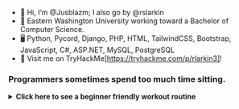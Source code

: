 - 👋 Hi, I’m @Jusblazm; I also go by @rslarkin
- 🌱 Eastern Washington University working toward a Bachelor of Computer Science.
- 🖥️ Python, Pycord, Django, PHP, HTML, TailwindCSS, Bootstrap, JavaScript, C#, ASP.NET, MySQL, PostgreSQL
- 🤖 Visit me on TryHackMe[https://tryhackme.com/p/rlarkin3]!

<!---
Jusblazm/Jusblazm is a ✨ special ✨ repository because its `README.md` (this file) appears on your GitHub profile.
You can click the Preview link to take a look at your changes.
--->

### Programmers sometimes spend too much time sitting.

<details>
<summary><b>Click here to see a beginner friendly workout routine</b></summary>
<br>

# Weekly Exercise Routine

## Day 1: Cardio and Core
- **Warm-up (10-15 minutes):** Brisk walking or light jogging.
- **Cardio (30-45 minutes):** Choose one or a combination of activities like brisk walking, cycling, swimming, or using a cardio machine (treadmill, elliptical).
- **Core Exercises (15-20 minutes):** Planks, crunches, leg raises, and bicycle crunches. Perform each exercise for 2-3 sets of 12-15 repetitions.
- **Cool Down (5-10 minutes):** Stretching exercises focusing on the core muscles.

<details>
<summary><b>Click here to see some cooldown exercises</b></summary>

> ### Standing Forward Fold:
>> Stand with feet hip-width apart.<br>
>> Slowly bend forward at the hips, letting your upper body hang loosely.<br>
>> Hold onto elbows or reach for your toes if comfortable.<br>
>> Hold for 20-30 seconds, focusing on breathing deeply.

> ### Child's Pose:
>> Kneel on the floor with toes together and knees apart.<br>
>> Lower your hips towards your heels and extend your arms forward, resting your forehead on the floor or a yoga block.<br>
>> Hold for 20-30 seconds, breathing deeply into your lower back and hips.

> ### Seated Spinal Twist:
>> Sit on the floor with legs extended in front of you.<br>
>> Bend your right knee and cross it over your left leg, placing your foot flat on the floor.<br>
>> Twist your torso to the right, placing your left elbow on the outside of your right knee.<br>
>> Hold for 20-30 seconds, then switch sides.

> ### Cat-Cow Stretch:
>> Start on your hands and knees in a tabletop position.<br>
>> Inhale as you arch your back, dropping your belly towards the floor and lifting your head and tailbone (Cow Pose).<br>
>> Exhale as you round your spine, tucking your chin towards your chest and pressing into the floor with your hands (Cat Pose).<br>
>> Repeat this flowing movement for 30-60 seconds, coordinating with your breath.

</details>

## Day 2: Strength Training

- **Warm-up (10-15 minutes):** Jumping jacks, high knees, or a brisk walk.
- **Full Body Strength Training (30-45 minutes):** Use bodyweight exercises such as squats, lunges, push-ups, and rows. Aim for 2-3 sets of 12-15 repetitions for each exercise.
- **Core Exercises (10-15 minutes):** Repeat core exercises from Day 1 or include additional exercises like side planks and stability ball exercises.
- **Cool Down (5-10 minutes):** Gentle stretching focusing on all major muscle groups.

<details>
<summary><b>Click here to see some cooldown exercises</b></summary>

> ### Hip Flexor Stretch:
>> Kneel on your right knee, with your left foot in front and knee bent at 90 degrees.<br>
>> Shift your weight forward slightly, feeling a stretch in the front of your right hip.<br>
>> Hold for 20-30 seconds, then switch sides.

> ### Chest Opener Stretch:
>> Stand tall with feet hip-width apart.<br>
>> Clasp your hands behind your back and gently straighten your arms, lifting your chest and squeezing your shoulder blades together.<br>
>> Hold for 20-30 seconds, breathing deeply.

> ### Figure 4 Stretch:
>> Lie on your back with knees bent and feet flat on the floor.<br>
>> Cross your right ankle over your left knee, forming a figure 4 shape with your legs.<br>
>> Reach your hands around your left thigh and gently pull towards your chest.<br>
>> Hold for 20-30 seconds, then switch sides.

> ### Hamstring Stretch:
>> Sit on the floor with your right leg extended and left leg bent, sole of the left foot against your inner right thigh.<br>
>> Lean forward from your hips, reaching towards your right foot.<br>
>> Hold for 20-30 seconds, then switch legs.

</details>

## Day 3: Active Recovery

- **Low-intensity Activity (30-60 minutes):** Gentle walking, yoga, or stretching exercises to promote recovery and flexibility. This can also include activities like swimming or light cycling.
- **Foam Rolling (10-15 minutes):** Use a foam roller to massage and release tension in muscles.

## Day 4: Cardio and Core

- Follow the same structure as Day 1.

## Day 5: Strength Training

- Follow the same structure as Day 2.

## Day 6: Flexibility and Mobility

- **Dynamic Stretching (10-15 minutes):** Perform dynamic stretches to improve flexibility and mobility.

<details>
<summary><b>Click here to see some dynamic stretches</b></summary>

> ### Leg Swings:
>> Stand tall with feet hip-width apart and hold onto a stable surface for balance (like a wall or chair).<br>
>> Swing one leg forward and backward in a controlled manner, gradually increasing the range of motion.<br>
>> Perform 10-15 swings on each leg.

> ### Arm Circles:
>> Stand with feet shoulder-width apart and extend your arms out to the sides at shoulder height.<br>
>> Make small circles with your arms, gradually increasing the size of the circles.<br>
>> Perform 10-15 circles forward and then 10-15 circles backward.

> ### High Knees:
>> Stand tall with feet hip-width apart.<br>
>> Lift one knee towards your chest, then quickly switch to lift the other knee.<br>
>> Continue alternating knees, aiming to bring them as high as comfortable.<br>
>> Perform 20-30 repetitions (10-15 on each side).

> ### Walking Lunges:
>> Take a step forward with your right leg and lower your body until both knees are bent at a 90-degree angle (or as far as comfortable).<br>
>> Push off your right foot to bring your left leg forward into the next lunge.<br>
>> Continue walking forward with alternating lunges for about 10-15 lunges on each leg.

> ### Hip Circles:
>> Stand with feet hip-width apart and place your hands on your hips.<br>
>> Make slow circles with your hips, focusing on a full range of motion.<br>
>> Perform 10-15 circles in one direction, then switch to the other direction.

> ### Torso Twists:
>> Stand with feet hip-width apart and arms extended out to the sides.<br>
>> Twist your torso to the right, bringing your left hand across your body to touch your right hand.<br>
>> Return to center and then twist to the left, bringing your right hand across your body to touch your left hand.<br>
>> Continue alternating twists for 10-15 repetitions on each side.

</details>

- **Yoga or Pilates (30-45 minutes):** Focus on poses or exercises that engage core muscles and improve flexibility.

<details>
<summary><b>Click here to see some yoga poses</b></summary>

> ### Mountain Pose (Tadasana):
>> Stand tall with feet hip-width apart, arms at your sides.<br>
>> Engage your thighs, lift your chest, and relax your shoulders.<br>
>> Hold for 30 seconds to 1 minute, focusing on steady breathing.

> ### Downward Facing Dog (Adho Mukha Svanasana):
>> Start on your hands and knees (Tabletop position).<br>
>> Lift your hips up and back, straightening your legs to form an inverted V shape.<br>
>> Press your palms into the mat and let your head hang freely between your arms.<br>
>> Hold for 30 seconds to 1 minute, breathing deeply.

> ### Warrior I (Virabhadrasana I):
>> From Downward Facing Dog, step your right foot forward between your hands.<br>
>> Rotate your left heel down and angle it slightly outward.<br>
>> Inhale and lift your torso, raising your arms overhead with palms facing each other.<br>
>> Bend your right knee to a 90-degree angle (or as comfortable), keeping your left leg straight and strong.<br>
>> Hold for 30 seconds to 1 minute, then switch sides.

> ### Tree Pose (Vrksasana):
>> Stand with feet hip-width apart.<br>
>> Shift your weight onto your left foot, bend your right knee, and place the sole of your right foot on the inner left thigh (or calf, avoiding the knee).<br>
>> Bring your hands to prayer position at your chest or extend them overhead.<br>
>> Find a focal point to help with balance and hold for 30 seconds to 1 minute, then switch sides.

> ### Child's Pose (Balasana):
>> Kneel on the floor, touching your big toes together and sit on your heels.<br>
>> Slowly lower your torso forward, bringing your forehead to rest on the mat and extending your arms in front of you or alongside your body.<br>
>> Hold for 1-2 minutes, focusing on deep breathing and relaxation.

> ### Cat-Cow Stretch (Marjaryasana-Bitilasana):
>> Start on your hands and knees in a tabletop position.<br>
>> Inhale as you arch your back, dropping your belly towards the floor and lifting your head and tailbone (Cow Pose).<br>
>> Exhale as you round your spine, tucking your chin towards your chest and pressing into the floor with your hands (Cat Pose).<br>
>> Flow between these two poses for 1-2 minutes, coordinating with your breath.

</details>

## Day 7: Rest

 - **Rest and Recovery:** Allow your body to recover fully from the week's activities.
</details>

